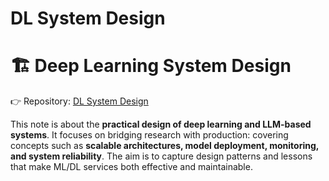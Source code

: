 # DL System Design


# 🏗️ Deep Learning System Design

👉 Repository: [DL System Design](https://github.com/Han8931/dl_system_design)

This note is about the **practical design of deep learning and LLM-based systems**. It focuses on bridging research with production: covering concepts such as **scalable architectures, model deployment, monitoring, and system reliability**. The aim is to capture design patterns and lessons that make ML/DL services both effective and maintainable.



